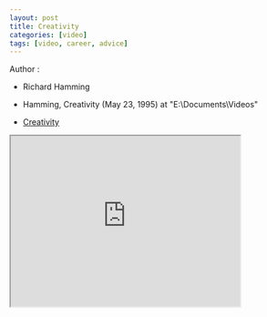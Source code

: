 ```yaml
---
layout: post
title: Creativity
categories: [video]
tags: [video, career, advice]
---
```


Author :

- Richard Hamming

- Hamming, Creativity (May 23, 1995) at "E:\Documents\Videos"
- [Creativity](https://www.youtube.com/watch?v=FlTybZvds0U)

<!--more-->

<iframe width="80%" height="300px" src="https://www.youtube.com/embed/FlTybZvds0U">
</iframe>